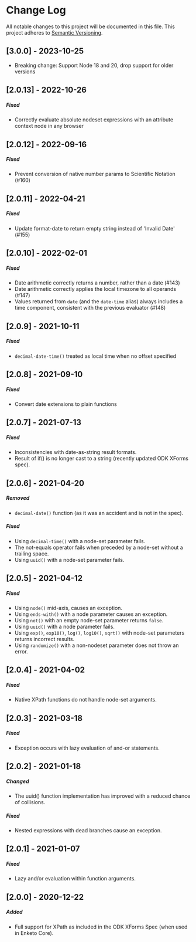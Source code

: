 # Change Log

All notable changes to this project will be documented in this file.
This project adheres to [Semantic Versioning](http://semver.org/).

## [3.0.0] - 2023-10-25

-   Breaking change: Support Node 18 and 20, drop support for older versions

## [2.0.13] - 2022-10-26

##### Fixed

-   Correctly evaluate absolute nodeset expressions with an attribute context node in any browser

## [2.0.12] - 2022-09-16

##### Fixed

-   Prevent conversion of native number params to Scientific Notation (#160)

## [2.0.11] - 2022-04-21

##### Fixed

-   Update format-date to return empty string instead of 'Invalid Date' (#155)

## [2.0.10] - 2022-02-01

##### Fixed

-   Date arithmetic correctly returns a number, rather than a date (#143)
-   Date arithmetic correctly applies the local timezone to all operands (#147)
-   Values returned from `date` (and the `date-time` alias) always includes a time component, consistent with the previous evaluator (#148)

## [2.0.9] - 2021-10-11

##### Fixed

-   `decimal-date-time()` treated as local time when no offset specified

## [2.0.8] - 2021-09-10

##### Fixed

-   Convert date extensions to plain functions

## [2.0.7] - 2021-07-13

##### Fixed

-   Inconsistencies with date-as-string result formats.
-   Result of if() is no longer cast to a string (recently updated ODK XForms spec).

## [2.0.6] - 2021-04-20

##### Removed

-   `decimal-date()` function (as it was an accident and is not in the spec).

##### Fixed

-   Using `decimal-time()` with a node-set parameter fails.
-   The not-equals operator fails when preceded by a node-set without a trailing space.
-   Using `uuid()` with a node-set parameter fails.

## [2.0.5] - 2021-04-12

##### Fixed

-   Using `node()` mid-axis, causes an exception.
-   Using `ends-with()` with a node parameter causes an exception.
-   Using `not()` with an empty node-set parameter returns `false`.
-   Using `uuid()` with a node parameter fails.
-   Using `exp()`, `exp10()`, `log()`, `log10()`, `sqrt()` with node-set parameters returns incorrect results.
-   Using `randomize()` with a non-nodeset parameter does not throw an error.

## [2.0.4] - 2021-04-02

##### Fixed

-   Native XPath functions do not handle node-set arguments.

## [2.0.3] - 2021-03-18

##### Fixed

-   Exception occurs with lazy evaluation of and-or statements.

## [2.0.2] - 2021-01-18

##### Changed

-   The uuid() function implementation has improved with a reduced chance of collisions.

##### Fixed

-   Nested expressions with dead branches cause an exception.

## [2.0.1] - 2021-01-07

##### Fixed

-   Lazy and/or evaluation within function arguments.

## [2.0.0] - 2020-12-22

##### Added

-   Full support for XPath as included in the ODK XForms Spec (when used in Enketo Core).
